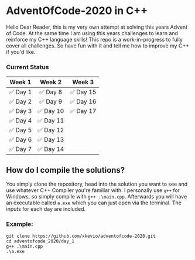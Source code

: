 # AdventOfCode-2020 in C++


Hello Dear Reader, this is my very own attempt at solving this years Advent of Code. At the same time I am using this years challenges to learn and reinforce my C++ language skills! 
This repo is a work-in-progress to fully cover all challenges. So have fun with it and tell me how to improve my C++ if you'd like.


### Current Status

| Week 1        | Week 2        | Week 3        |
| ------------- |:-------------:|:-------------:|
| ✅ Day 1    | ✅ Day 8       | ✅ Day 15     | 
| ✅ Day 2    | ✅ Day 9       | ✅ Day 16     |   
| ✅ Day 3    | ✅ Day 10      | ✅ Day 17     |   
| ✅ Day 4    | ✅ Day 11      |
| ✅ Day 5    | ✅ Day 12      |
| ✅ Day 6    | ✅ Day 13      |
| ✅ Day 7    | ✅ Day 14      |   

## How do I compile the solutions?

You simply clone the repository, head into the solution you want to see and use whatever C++ Compiler you're familiar with. I personally use `g++` for Windows, so simply compile with `g++ .\main.cpp`.
Afterwards you will have an executable called `a.exe` which you can just open via the terminal. The inputs for each day are included.


### Example:
```
git clone https://github.com/xkevio/adventofcode-2020.git
cd adventofcode_2020/day_1
g++ .\main.cpp
.\a.exe
```

